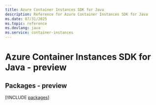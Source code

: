 ```yaml
---
title: Azure Container Instances SDK for Java
description: Reference for Azure Container Instances SDK for Java
ms.date: 07/31/2025
ms.topic: reference
ms.devlang: java
ms.service: container-instances
---
```

# Azure Container Instances SDK for Java - preview
## Packages - preview
[!INCLUDE [packages](container-instances-index.md)]